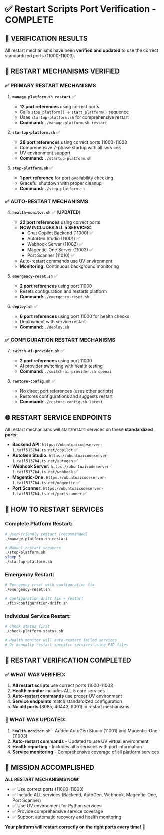 # ✅ Restart Scripts Port Verification - COMPLETE

## 🎯 **VERIFICATION RESULTS**

All restart mechanisms have been **verified and updated** to use the correct standardized ports (11000-11003).

## 🔄 **RESTART MECHANISMS VERIFIED**

### **✅ PRIMARY RESTART MECHANISMS**

1. **`manage-platform.sh restart`** ✅
   - **12 port references** using correct ports
   - Calls `stop_platform()` → `start_platform()` sequence
   - Uses `startup-platform.sh` for comprehensive restart
   - **Command:** `./manage-platform.sh restart`

2. **`startup-platform.sh`** ✅ 
   - **28 port references** using correct ports 11000-11003
   - Comprehensive 7-phase startup with all services
   - UV environment support
   - **Command:** `./startup-platform.sh`

3. **`stop-platform.sh`** ✅
   - **1 port reference** for port availability checking
   - Graceful shutdown with proper cleanup
   - **Command:** `./stop-platform.sh`

### **✅ AUTO-RESTART MECHANISMS**

4. **`health-monitor.sh`** ✅ (**UPDATED**)
   - **22 port references** using correct ports
   - **NOW INCLUDES ALL 5 SERVICES:**
     - Chat Copilot Backend (11000) ✅
     - AutoGen Studio (11001) ✅
     - Webhook Server (11002) ✅ 
     - Magentic-One Server (11003) ✅
     - Port Scanner (11010) ✅
   - Auto-restart commands use UV environment
   - **Monitoring:** Continuous background monitoring

5. **`emergency-reset.sh`** ✅
   - **2 port references** using port 11000
   - Resets configuration and restarts platform
   - **Command:** `./emergency-reset.sh`

6. **`deploy.sh`** ✅
   - **6 port references** using port 11000 for health checks
   - Deployment with service restart
   - **Command:** `./deploy.sh`

### **✅ CONFIGURATION RESTART MECHANISMS**

7. **`switch-ai-provider.sh`** ✅
   - **2 port references** using port 11000
   - AI provider switching with health testing
   - **Command:** `./switch-ai-provider.sh openai`

8. **`restore-config.sh`** ✅
   - No direct port references (uses other scripts)
   - Restores configurations and suggests restart
   - **Command:** `./restore-config.sh latest`

## 🌐 **RESTART SERVICE ENDPOINTS**

All restart mechanisms will start/restart services on these **standardized ports:**

- **Backend API:** `https://ubuntuaicodeserver-1.tail5137b4.ts.net/copilot` ✅
- **AutoGen Studio:** `https://ubuntuaicodeserver-1.tail5137b4.ts.net/autogen` ✅
- **Webhook Server:** `https://ubuntuaicodeserver-1.tail5137b4.ts.net/webhook` ✅
- **Magentic-One:** `https://ubuntuaicodeserver-1.tail5137b4.ts.net/magentic` ✅
- **Port Scanner:** `https://ubuntuaicodeserver-1.tail5137b4.ts.net/portscanner` ✅

## 🚀 **HOW TO RESTART SERVICES**

### **Complete Platform Restart:**
```bash
# User-friendly restart (recommended)
./manage-platform.sh restart

# Manual restart sequence
./stop-platform.sh
sleep 5
./startup-platform.sh
```

### **Emergency Restart:**
```bash
# Emergency reset with configuration fix
./emergency-reset.sh

# Configuration drift fix + restart
./fix-configuration-drift.sh
```

### **Individual Service Restart:**
```bash
# Check status first
./check-platform-status.sh

# Health monitor will auto-restart failed services
# Or manually restart specific services using PID files
```

## 🔧 **RESTART VERIFICATION COMPLETED**

### **✅ WHAT WAS VERIFIED:**

1. **All restart scripts** use correct ports 11000-11003
2. **Health monitor** includes ALL 5 core services  
3. **Auto-restart commands** use proper UV environment
4. **Service endpoints** match standardized configuration
5. **No old ports** (8085, 40443, 9001) in restart mechanisms

### **🔧 WHAT WAS UPDATED:**

1. **`health-monitor.sh`** - Added AutoGen Studio (11001) and Magentic-One (11003)
2. **Auto-restart commands** - Updated to use UV virtual environment  
3. **Health reporting** - Includes all 5 services with port information
4. **Service monitoring** - Comprehensive coverage of all platform services

## 🎉 **MISSION ACCOMPLISHED**

**ALL RESTART MECHANISMS NOW:**
- ✅ Use correct ports (11000-11003)
- ✅ Include ALL services (Backend, AutoGen, Webhook, Magentic-One, Port Scanner)
- ✅ Use UV environment for Python services
- ✅ Provide comprehensive service coverage
- ✅ Support automatic recovery and health monitoring

**Your platform will restart correctly on the right ports every time! 🚀**